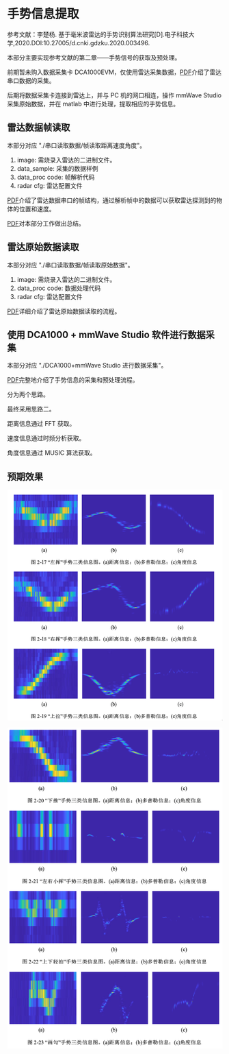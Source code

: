 # 手势信息提取

参考文献：李楚杨. 基于毫米波雷达的手势识别算法研究[D].电子科技大学,2020.DOI:10.27005/d.cnki.gdzku.2020.003496.

本部分主要实现参考文献的第二章——手势信号的获取及预处理。

前期暂未购入数据采集卡 DCA1000EVM，仅使用雷达采集数据，[PDF](./串口读取数据/docs/准备研究串口采集数据的情况.pdf)介绍了雷达串口数据的采集。

后期将数据采集卡连接到雷达上，并与 PC 机的网口相连，操作 mmWave Studio 采集原始数据，并在 matlab 中进行处理，提取相应的手势信息。

## 雷达数据帧读取

本部分对应 "./串口读取数据/帧读取距离速度角度"。

1. image: 需烧录入雷达的二进制文件。
2. data_sample: 采集的数据样例
3. data_proc code: 帧解析代码
4. radar cfg: 雷达配置文件

[PDF](串口读取数据/docs/串口数据解析.pdf)介绍了雷达数据串口的帧结构，通过解析帧中的数据可以获取雷达探测到的物体的位置和速度。

[PDF](串口读取数据/帧读取距离速度角度/docs/最近工作.pdf)对本部分工作做出总结。

## 雷达原始数据读取

本部分对应 "./串口读取数据/帧读取原始数据"。

1. image: 需烧录入雷达的二进制文件。
3. data_proc code: 数据处理代码
4. radar cfg: 雷达配置文件

[PDF](串口读取数据/帧读取原始数据/docs/串口采集原始数据.pdf)详细介绍了雷达原始数据读取的流程。

## 使用 DCA1000 + mmWave Studio 软件进行数据采集

本部分对应 "./DCA1000+mmWave Studio 进行数据采集"。

[PDF](DCA1000+mmWave_Studio进行数据采集/使用DCA1000+mmWave_Studio软件进行数据采集.pdf)完整地介绍了手势信息的采集和预处理流程。

分为两个思路。

最终采用思路二。

距离信息通过 FFT 获取。

速度信息通过时频分析获取。

角度信息通过 MUSIC 算法获取。

## 预期效果

![](DCA1000+mmWave_Studio进行数据采集/gesture1.png)

![](DCA1000+mmWave_Studio进行数据采集/gesture2.png)
